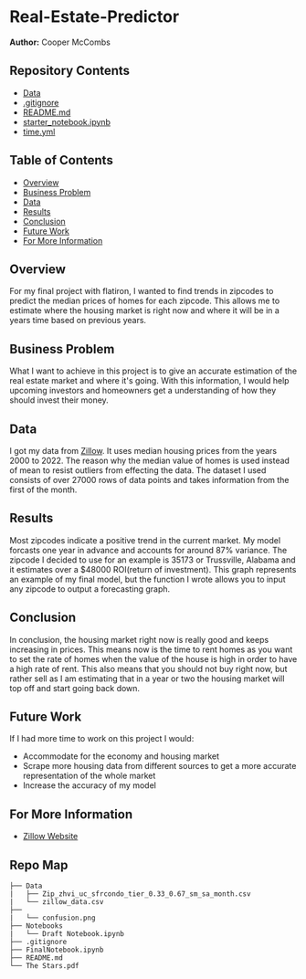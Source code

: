 # Real-Estate-Predictor
**Author:** Cooper McCombs

## Repository Contents
- [Data](https://github.com/CoopaM/Real-Estate-Predictor/tree/main/Data)
- [.gitignore](https://github.com/CoopaM/Real-Estate-Predictor/blob/main/.gitignore)
- [README.md](https://github.com/CoopaM/Real-Estate-Predictor/blob/main/README.md)
- [starter_notebook.ipynb](https://github.com/CoopaM/Real-Estate-Predictor/blob/main/starter_notebook.ipynb)
- [time.yml](https://github.com/CoopaM/Real-Estate-Predictor/blob/main/time.yml)

## Table of Contents
- [Overview](#overview)
- [Business Problem](#business-problem)
- [Data](#data)
- [Results](#results)
- [Conclusion](#conclusion)
- [Future Work](#future-work)
- [For More Information](#for-more-information)

## Overview
For my final project with flatiron, I wanted to find trends in zipcodes to predict the median prices of homes for each zipcode. This allows me to estimate where the housing market is right now and where it will be in a years time based on previous years.

## Business Problem
What I want to achieve in this project is to give an accurate estimation of the real estate market and where it's going. With this information, I would help upcoming investors and homeowners get a understanding of how they should invest their money.

## Data
I got my data from [Zillow](https://www.zillow.com/research/data/). It uses median housing prices from the years 2000 to 2022. The reason why the median value of homes is used instead of mean to resist outliers from effecting the data. The dataset I used consists of over 27000 rows of data points and takes information from the first of the month.


## Results
Most zipcodes indicate a positive trend in the current market. My model forcasts one year in advance and accounts for around 87% variance. The zipcode I decided to use for an example is 35173 or Trussville, Alabama and it estimates over a $48000 ROI(return of investment).
[](https://github.com/CoopaM/Real-Estate-Predictor/blob/main/graphs/Model.png)
This graph represents an example of my final model, but the function I wrote allows you to input any zipcode to output a forecasting graph. 

## Conclusion
In conclusion, the housing market right now is really good and keeps increasing in prices. This means now is the time to rent homes as you want to set the rate of homes when the value of the house is high in order to have a high rate of rent. This also means that you should not buy right now, but rather sell as I am estimating that in a year or two the housing market will top off and start going back down.

## Future Work
If I had more time to work on this project I would:
- Accommodate for the economy and housing market
- Scrape more housing data from different sources to get a more accurate representation of the whole market
- Increase the accuracy of my model
## For More Information
- [Zillow Website](https://www.zillow.com/research/data/)
 
## Repo Map
```
├── Data                                     
|   ├── Zip_zhvi_uc_sfrcondo_tier_0.33_0.67_sm_sa_month.csv  
|   └── zillow_data.csv
├── 
|   └── confusion.png
├── Notebooks  
|   └── Draft Notebook.ipynb
├── .gitignore 
├── FinalNotebook.ipynb 
├── README.md 
└── The Stars.pdf
```